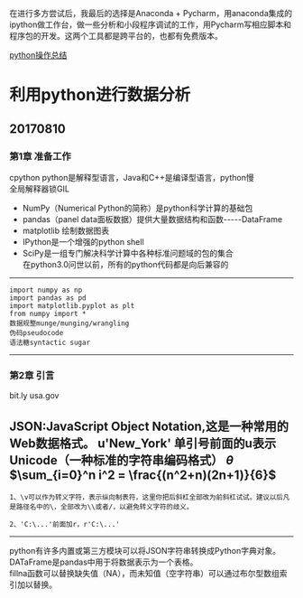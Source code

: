 在进行多方尝试后，我最后的选择是Anaconda + Pycharm，用anaconda集成的ipython做工作台，做一些分析和小段程序调试的工作，用Pycharm写相应脚本和程序包的开发。这两个工具都是跨平台的，也都有免费版本。

[python操作总结](http://www.icourse163.org/course/BIT-1001872001)
# 利用python进行数据分析
## 20170810
### 第1章 准备工作
cpython
python是解释型语言，Java和C++是编译型语言，python慢   
全局解释器锁GIL  
- NumPy（Numerical Python的简称）是python科学计算的基础包  
- pandas（panel data面板数据）提供大量数据结构和函数-----DataFrame  
- matplotlib 绘制数据图表  
- IPython是一个增强的python shell  
- SciPy是一组专门解决科学计算中各种标准问题域的包的集合    
在python3.0问世以前，所有的python代码都是向后兼容的   
---
    import numpy as np
    import pandas as pd
    import matplotlib.pyplot as plt
    from numpy import *
    数据规整munge/munging/wrangling
    伪码pseudocode
    语法糖syntactic sugar
---
### 第2章 引言
bit.ly 
usa.gov

JSON:JavaScript Object Notation,这是一种常用的Web数据格式。
u'New_York'     单引号前面的u表示Unicode（一种标准的字符串编码格式）
$\theta$
$\sum_{i=0}^n i^2 = \frac{(n^2+n)(2n+1)}{6}$
---
    1、\v可以作为转义字符，表示纵向制表符，这里你把后斜杠全部改为前斜杠试试。建议以后凡是路径名中的\，全部改为\\或者/，以避免转义字符的歧义。

    2、'C:\...'前面加r，r'C:\...'
---
python有许多内置或第三方模块可以将JSON字符串转换成Python字典对象。  
DATaFrame是pandas中用于将数据表示为一个表格。  
fillna函数可以替换缺失值（NA），而未知值（空字符串）可以通过布尔型数组索引加以替换。  






